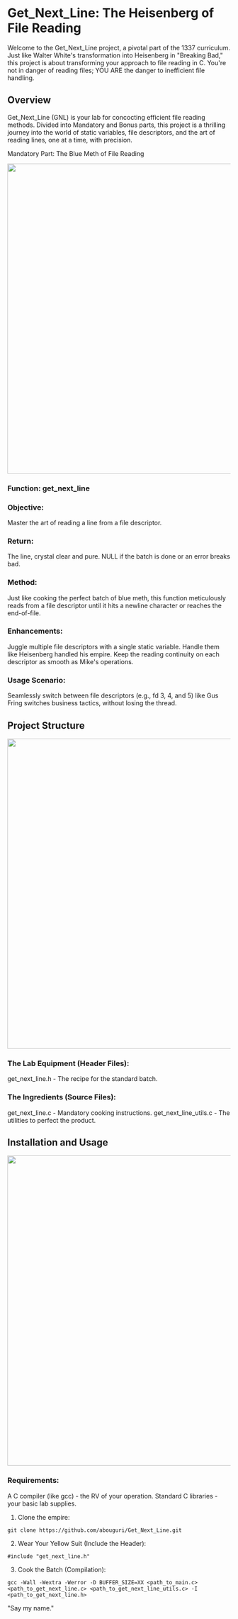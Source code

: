 # Get_Next_Line: The Heisenberg of File Reading

Welcome to the Get_Next_Line project, a pivotal part of the 1337 curriculum. Just like Walter White's transformation into Heisenberg in "Breaking Bad," this project is about transforming your approach to file reading in C. You're not in danger of reading files; YOU ARE the danger to inefficient file handling.

## Overview

Get_Next_Line (GNL) is your lab for concocting efficient file reading methods. Divided into Mandatory and Bonus parts, this project is a thrilling journey into the world of static variables, file descriptors, and the art of reading lines, one at a time, with precision.

Mandatory Part: The Blue Meth of File Reading

<p align="center">
<img src="https://media3.giphy.com/media/ko8HPo4iQxcZi/giphy.gif" width="700">
<p/>

### Function: get_next_line

### Objective:
Master the art of reading a line from a file descriptor.

### Return:
The line, crystal clear and pure.
NULL if the batch is done or an error breaks bad.

### Method:
Just like cooking the perfect batch of blue meth, this function meticulously reads from a file descriptor until it hits a newline character or reaches the end-of-file.

### Enhancements:
Juggle multiple file descriptors with a single static variable. Handle them like Heisenberg handled his empire.
Keep the reading continuity on each descriptor as smooth as Mike's operations.
### Usage Scenario:
Seamlessly switch between file descriptors (e.g., fd 3, 4, and 5) like Gus Fring switches business tactics, without losing the thread.

## Project Structure

<p align="center">
<img src="https://media0.giphy.com/media/MBVemoHuyw9Ik/giphy.gif" width="700">
<p/>

### The Lab Equipment (Header Files):
get_next_line.h - The recipe for the standard batch.

### The Ingredients (Source Files):
get_next_line.c - Mandatory cooking instructions.
get_next_line_utils.c - The utilities to perfect the product.

## Installation and Usage

<p align="center">
<img src="https://media0.giphy.com/media/3oEjI8Kq5HhZLCrqBW/giphy.gif" width="700">
<p/>

### Requirements:
A C compiler (like gcc) - the RV of your operation.
Standard C libraries - your basic lab supplies.

1. Clone the empire:
```
git clone https://github.com/abouguri/Get_Next_Line.git
```
2. Wear Your Yellow Suit (Include the Header):
```
#include "get_next_line.h"
```
3. Cook the Batch (Compilation):
```
gcc -Wall -Wextra -Werror -D BUFFER_SIZE=XX <path_to_main.c> <path_to_get_next_line.c> <path_to_get_next_line_utils.c> -I <path_to_get_next_line.h>
```

"Say my name." 
